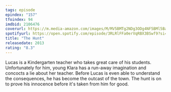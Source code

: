 ```yaml
---
tags: episode
epindex: "157"
tfoindex: 94
imdbid: 2106476
coverurl: https://m.media-amazon.com/images/M/MV5BMTg2NDg3ODg4NF5BMl5BanBnXkFtZTcwNzk3NTc3Nw@@._V1_SY300_CR2,0,202,300_.jpg
spotifyurl: https://open.spotify.com/episode/3RLRlFFa0erVqRBX3BSwf9?si=3d37fe6dbec8487b
title: "The Hunt"
releasedate: 2013
rating: "8.3"
---
```


Lucas is a Kindergarten teacher who takes great care of his students. Unfortunately for him, young Klara has a run-away imagination and concocts a lie about her teacher. Before Lucas is even able to understand the consequences, he has become the outcast of the town. The hunt is on to prove his innocence before it's taken from him for good.